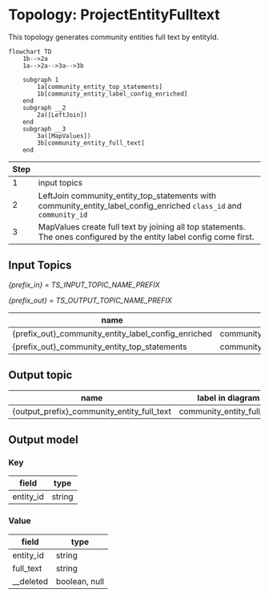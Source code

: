 # Topology: ProjectEntityFulltext

This topology generates community entities full text by entityId.

```mermaid
flowchart TD
    1b-->2a
    1a-->2a-->3a-->3b
   
    subgraph 1
        1a[community_entity_top_statements]
        1b[community_entity_label_config_enriched]
    end
    subgraph __2
        2a([LeftJoin])
    end  
    subgraph __3
        3a([MapValues])
        3b[community_entity_full_text]
    end  
```

| Step |                                                                                                                      |
|------|----------------------------------------------------------------------------------------------------------------------|
| 1    | input topics                                                                                                         |
| 2    | LeftJoin community_entity_top_statements with community_entity_label_config_enriched `class_id` and `community_id`   |
| 3    | MapValues create full text by joining all top statements. The ones configured by the entity label config come first. |

## Input Topics

_{prefix_in} = TS_INPUT_TOPIC_NAME_PREFIX_

_{prefix_out} = TS_OUTPUT_TOPIC_NAME_PREFIX_

| name                                                | label in diagram                       | Type   |
|-----------------------------------------------------|----------------------------------------|--------|
| {prefix_out}_community_entity_label_config_enriched | community_entity_label_config_enriched | KTable |
| {prefix_out}_community_entity_top_statements        | community_entity_top_statements        | KTable |

## Output topic

| name                                       | label in diagram           |
|--------------------------------------------|----------------------------|
| {output_prefix}_community_entity_full_text | community_entity_full_text |

## Output model

### Key

| field        | type   |
|--------------|--------|
| entity_id    | string |

### Value

| field        | type          |
|--------------|---------------|
| entity_id    | string        |
| full_text    | string        |
| __deleted    | boolean, null |
